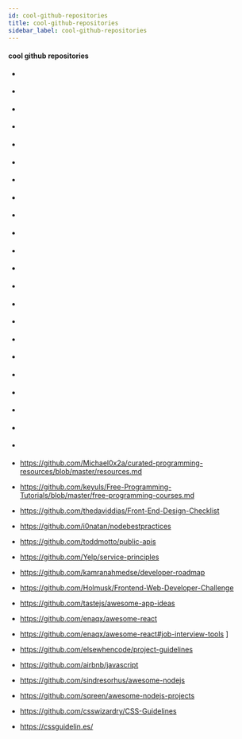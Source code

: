 ```yaml
---
id: cool-github-repositories
title: cool-github-repositories
sidebar_label: cool-github-repositories
---
```



#### cool github repositories
- []()
- []()
- []()
- []()
- []()
- []()
- []()
- []()
- []()
- []()
- []()
- []()
- []()
- []()
- []()
- []()
- []()
- []()
- []()
- []()
- []()
- []()
- https://github.com/Michael0x2a/curated-programming-resources/blob/master/resources.md

- https://github.com/keyuls/Free-Programming-Tutorials/blob/master/free-programming-courses.md


- https://github.com/thedaviddias/Front-End-Design-Checklist


- https://github.com/i0natan/nodebestpractices


- https://github.com/toddmotto/public-apis

- https://github.com/Yelp/service-principles

- https://github.com/kamranahmedse/developer-roadmap

- https://github.com/Holmusk/Frontend-Web-Developer-Challenge

- https://github.com/tastejs/awesome-app-ideas

- https://github.com/enaqx/awesome-react
- https://github.com/enaqx/awesome-react#job-interview-tools
]

- https://github.com/elsewhencode/project-guidelines

- https://github.com/airbnb/javascript

- https://github.com/sindresorhus/awesome-nodejs

- https://github.com/sqreen/awesome-nodejs-projects

- https://github.com/csswizardry/CSS-Guidelines
- https://cssguidelin.es/
